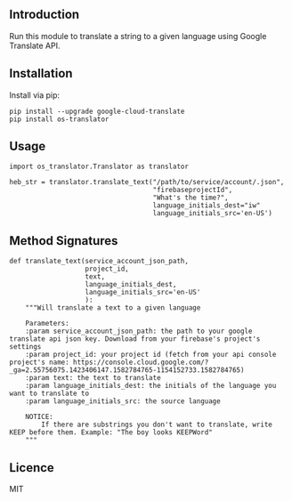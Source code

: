 Introduction
------------

Run this module to translate a string to a given language using Google Translate API.

## Installation
Install via pip:

    pip install --upgrade google-cloud-translate
    pip install os-translator
    
## Usage       
    
    import os_translator.Translator as translator
    
    heb_str = translator.translate_text("/path/to/service/account/.json",
                                        "firebaseprojectId",
                                        "What's the time?",
                                        language_initials_dest="iw"
                                        language_initials_src='en-US')
                                        
## Method Signatures

    def translate_text(service_account_json_path,
                       project_id,
                       text,
                       language_initials_dest,
                       language_initials_src='en-US'
                       ):
        """Will translate a text to a given language
    
        Parameters:
        :param service_account_json_path: the path to your google translate api json key. Download from your firebase's project's settings
        :param project_id: your project id (fetch from your api console project's name: https://console.cloud.google.com/?_ga=2.55756075.1423406147.1582784765-1154152733.1582784765)
        :param text: the text to translate
        :param language_initials_dest: the initials of the language you want to translate to
        :param language_initials_src: the source language
    
        NOTICE:
            If there are substrings you don't want to translate, write KEEP before them. Example: "The boy looks KEEPWord"
        """

## Licence
MIT